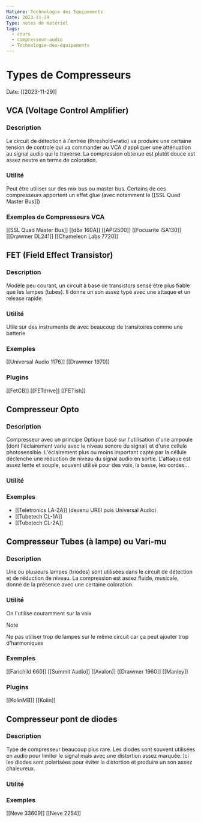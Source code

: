 ```yaml
---
Matière: Technologie des Equipements
Date: 2023-11-29
Type: notes de matériel
tags:
  - cours
  - compresseur-audio
  - Technologie-des-équipements
---
```

# Types de Compresseurs
Date: [[2023-11-29]] 

## VCA (Voltage Control Amplifier)
### Description
Le circuit de détection à l'entrée (threshold+ratio) va produire une certaine tension de controle qui va commander au VCA d'appliquer une atténuation au signal audio qui le traverse. La compression obtenue est plutôt douce est assez neutre en terme de coloration. 
### Utilité
Peut être utiliser sur des mix bus ou master bus. Certains de ces compresseurs apportent un effet glue (avec notamment le [[SSL Quad Master Bus]])

### Exemples de Compresseurs VCA
[[SSL Quad Master Bus]]
[[dBx 160A]]
[[API2500]]
[[Focusrite ISA130]]
[[Drawmer DL241]] 
[[Chameleon Labs 7720]] 

## FET (Field Effect Transistor)
### Description
Modèle peu courant, un circuit à base de transistors sensé être plus fiable que les lampes (tubes). Il donne un son assez typé avec une attaque et un release rapide. 

### Utilité
Utile sur des instruments de avec beaucoup de transitoires comme une batterie

### Exemples 
[[Universal Audio 1176]]
[[Drawmer 1970]]
### Plugins
[[FetCB]]
[[FETdrive]] 
[[FETish]] 

## Compresseur Opto
### Description 
Compresseur avec un principe Optique basé sur l'utilisation d'une ampoule (dont l'éclairement varie avec le niveau sonore du signal) et d'une cellule photosensible. L'éclairement plus ou moins important capté par la céllule déclenche une réduction de niveau du signal audio en sortie. L'attaque est assez lente et souple, souvent utilisé pour des voix, la basse, les cordes…
### Utilité 

### Exemples 
- [[Teletronics LA-2A]] (devenu UREI puis Universal Audio)
- [[Tubetech CL-1A]]
- [[Tubetech CL-2A]]
## Compresseur Tubes (à lampe) ou Vari-mu
### Description 
Une ou plusieurs lampes (triodes) sont utilisées dans le circuit de détection et de réduction de niveau. La compression est assez fluide, musicale, donne de la présence avec une certaine coloration. 
### Utilité 
On l'utilise couramment sur la voix

>[!note]
>Ne pas utiliser trop de lampes sur le même circuit car ça peut ajouter trop d'harmoniques
### Exemples 
[[Farichild 660]]
[[Summit Audio]]
[[Avalon]] 
[[Drawmer 1960]]
[[Manley]]
### Plugins 
[[KolinMB]]
[[Kolin]] 
## Compresseur pont de diodes
### Description 
Type de compresseur beaucoup plus rare. Les diodes sont souvent utilisées en audio pour limiter le signal mais avec une distortion assez marquée. Ici les diodes sont polarisées pour éviter la distortion et produire un son assez chaleureux. 
### Utilité 

### Exemples 
[[Neve 33609]]
[[Neve 2254]]

